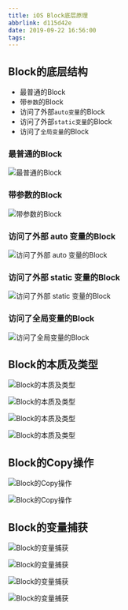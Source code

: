 ```yaml
---
title: iOS Block底层原理
abbrlink: d115d42e
date: 2019-09-22 16:56:00
tags:
---
```


## Block的底层结构
- 最普通的Block
- 带`参数`的Block
- 访问了外部`auto变量`的Block
- 访问了外部`static变量`的Block
- 访问了`全局变量`的Block

<!-- more -->

### 最普通的Block

![最普通的Block](https://tva1.sinaimg.cn/large/0081Kckwly1gk2vkpdbpxj31hf0u0wlp.jpg)

### 带参数的Block
![带参数的Block](https://tva1.sinaimg.cn/large/0081Kckwly1gk2vl1ca8zj31g40u0n3j.jpg)

### 访问了外部 auto 变量的Block
![访问了外部 auto 变量的Block](https://tva1.sinaimg.cn/large/0081Kckwly1gk2vinbabpj31gu0u0tgh.jpg)

### 访问了外部 static 变量的Block
![访问了外部 static 变量的Block](https://tva1.sinaimg.cn/large/0081Kckwly1gk2vinbabpj31gu0u0tgh.jpg)

### 访问了全局变量的Block
![访问了全局变量的Block](https://tva1.sinaimg.cn/large/0081Kckwly1gk2vke9h90j31fq0u0q88.jpg)


## Block的本质及类型
![Block的本质及类型](https://tva1.sinaimg.cn/large/0081Kckwly1gk2vlhfo54j31ps0u0jwn.jpg)

![Block的本质及类型](https://tva1.sinaimg.cn/large/0081Kckwly1gk2vlsvl2nj31k10u0jye.jpg)

![Block的本质及类型](https://tva1.sinaimg.cn/large/0081Kckwly1gk2vlxw4fej32960n8n1j.jpg)

![Block的本质及类型](https://tva1.sinaimg.cn/large/0081Kckwly1gk2vm35jz2j32bo0m841n.jpg)


## Block的Copy操作

![Block的Copy操作](https://tva1.sinaimg.cn/large/0081Kckwly1gk2vmehynyj31jm0u079w.jpg)

![Block的Copy操作](https://tva1.sinaimg.cn/large/0081Kckwly1gk2vmikprkj32cc0ng78f.jpg)

## Block的变量捕获

![Block的变量捕获](https://tva1.sinaimg.cn/large/0081Kckwly1gk2vn9cjglj31hs0u0wor.jpg)

![Block的变量捕获](https://tva1.sinaimg.cn/large/0081Kckwly1gk2vnhaejtj31ha0u047l.jpg)

![Block的变量捕获](https://tva1.sinaimg.cn/large/0081Kckwly1gk2vnkklw3j31ft0u0ajl.jpg)

![Block的变量捕获](https://tva1.sinaimg.cn/large/0081Kckwly1gk2vnotm8lj31np0u0gst.jpg)




